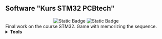 <h2>Software "Kurs STM32 PCBtech"</h2>

<div id="badges" align="center">
    <img alt="Static Badge" src="https://img.shields.io/badge/Lesson%Final-19%20-violet">
    <img alt="Static Badge" src="https://img.shields.io/badge/CPU%20-STM32F407VET6%20-blue">
</div>		
Final work on the course STM32.
Game with memorizing the sequence.
<details><summary><b>Tools</b></summary>
<div>IDE: Segger Embedded Studio</div>
<div>Programmer: JLINK</div>
</details>

</details>